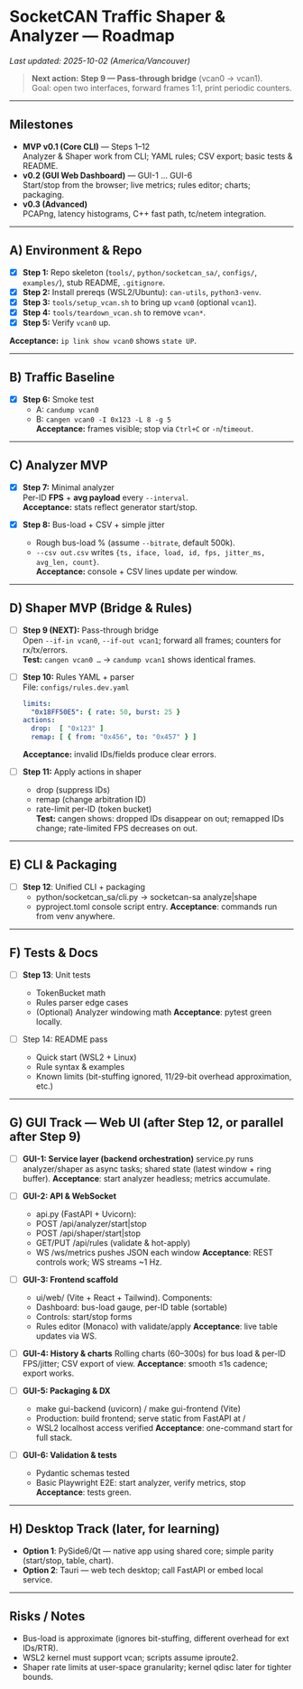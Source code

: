 # SocketCAN Traffic Shaper & Analyzer — Roadmap
_Last updated: 2025-10-02 (America/Vancouver)_

> **Next action:** **Step 9 — Pass-through bridge** (vcan0 → vcan1).  
> Goal: open two interfaces, forward frames 1:1, print periodic counters.

---

## Milestones
- **MVP v0.1 (Core CLI)** — Steps 1–12  
  Analyzer & Shaper work from CLI; YAML rules; CSV export; basic tests & README.
- **v0.2 (GUI Web Dashboard)** — GUI-1 … GUI-6  
  Start/stop from the browser; live metrics; rules editor; charts; packaging.
- **v0.3 (Advanced)**  
  PCAPng, latency histograms, C++ fast path, tc/netem integration.

---

## A) Environment & Repo
- [x] **Step 1:** Repo skeleton (`tools/`, `python/socketcan_sa/`, `configs/`, `examples/`), stub README, `.gitignore`.
- [x] **Step 2:** Install prereqs (WSL2/Ubuntu): `can-utils`, `python3-venv`.
- [x] **Step 3:** `tools/setup_vcan.sh` to bring up `vcan0` (optional `vcan1`).
- [x] **Step 4:** `tools/teardown_vcan.sh` to remove `vcan*`.
- [x] **Step 5:** Verify `vcan0` up.

**Acceptance:** `ip link show vcan0` shows `state UP`.

---

## B) Traffic Baseline
- [x] **Step 6:** Smoke test  
  - A: `candump vcan0`  
  - B: `cangen vcan0 -I 0x123 -L 8 -g 5`  
**Acceptance:** frames visible; stop via `Ctrl+C` or `-n`/`timeout`.

---

## C) Analyzer MVP
- [x] **Step 7:** Minimal analyzer  
  Per-ID **FPS** + **avg payload** every `--interval`.  
  **Acceptance:** stats reflect generator start/stop.

- [x] **Step 8:** Bus-load + CSV + simple jitter  
  - Rough bus-load % (assume `--bitrate`, default 500k).  
  - `--csv out.csv` writes `{ts, iface, load, id, fps, jitter_ms, avg_len, count}`.  
**Acceptance:** console + CSV lines update per window.

---

## D) Shaper MVP (Bridge & Rules)
- [ ] **Step 9 (NEXT):** Pass-through bridge  
  Open `--if-in vcan0`, `--if-out vcan1`; forward all frames; counters for rx/tx/errors.  
  **Test:** `cangen vcan0 …` → `candump vcan1` shows identical frames.

- [ ] **Step 10:** Rules YAML + parser  
  File: `configs/rules.dev.yaml`  
  ```yaml
  limits:
    "0x18FF50E5": { rate: 50, burst: 25 }
  actions:
    drop:  [ "0x123" ]
    remap: [ { from: "0x456", to: "0x457" } ]
  ```
  **Acceptance:** invalid IDs/fields produce clear errors.

- [ ] **Step 11:** Apply actions in shaper  
  - drop (suppress IDs)  
  - remap (change arbitration ID)  
  - rate-limit per-ID (token bucket)  
**Test:** cangen shows: dropped IDs disappear on out; remapped IDs change; rate-limited FPS decreases on out.

---

## E) CLI & Packaging
- [ ] **Step 12**: Unified CLI + packaging
  - python/socketcan_sa/cli.py → socketcan-sa analyze|shape
  - pyproject.toml console script entry.
**Acceptance**: commands run from venv anywhere.

---

## F) Tests & Docs

- [ ] **Step 13**: Unit tests
  - TokenBucket math
  - Rules parser edge cases
  - (Optional) Analyzer windowing math
**Acceptance**: pytest green locally.

- [ ] Step 14: README pass
  - Quick start (WSL2 + Linux)
  - Rule syntax & examples
  - Known limits (bit-stuffing ignored, 11/29-bit overhead approximation, etc.)

---

## G) GUI Track — Web UI (after Step 12, or parallel after Step 9)

- [ ] **GUI-1: Service layer (backend orchestration)**
    service.py runs analyzer/shaper as async tasks; shared state (latest window + ring buffer).
**Acceptance**: start analyzer headless; metrics accumulate.

- [ ] **GUI-2: API & WebSocket**
  - api.py (FastAPI + Uvicorn):
  - POST /api/analyzer/start|stop
  - POST /api/shaper/start|stop
  - GET/PUT /api/rules (validate & hot-apply)
  - WS /ws/metrics pushes JSON each window
**Acceptance**: REST controls work; WS streams ~1 Hz.

- [ ] **GUI-3: Frontend scaffold**
  - ui/web/ (Vite + React + Tailwind). Components:
  - Dashboard: bus-load gauge, per-ID table (sortable)
  - Controls: start/stop forms
  - Rules editor (Monaco) with validate/apply
**Acceptance**: live table updates via WS.

- [ ] **GUI-4: History & charts**
    Rolling charts (60–300s) for bus load & per-ID FPS/jitter; CSV export of view.
**Acceptance**: smooth ≤1s cadence; export works.

- [ ] **GUI-5: Packaging & DX**
  - make gui-backend (uvicorn) / make gui-frontend (Vite)
  - Production: build frontend; serve static from FastAPI at /
  - WSL2 localhost access verified
**Acceptance**: one-command start for full stack.

- [ ] **GUI-6: Validation & tests**
  - Pydantic schemas tested
  - Basic Playwright E2E: start analyzer, verify metrics, stop
**Acceptance**: tests green.

---

## H) Desktop Track (later, for learning)
  - **Option 1**: PySide6/Qt — native app using shared core; simple parity (start/stop, table, chart).
  - **Option 2**: Tauri — web tech desktop; call FastAPI or embed local service.

---

## Risks / Notes
  - Bus-load is approximate (ignores bit-stuffing, different overhead for ext IDs/RTR).
  - WSL2 kernel must support vcan; scripts assume iproute2.
  - Shaper rate limits at user-space granularity; kernel qdisc later for tighter bounds.